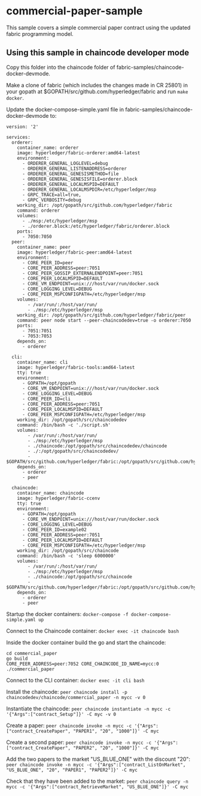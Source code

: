 # commercial-paper-sample

This sample covers a simple commercial paper contract using the updated fabric programming model.

## Using this sample in chaincode developer mode
Copy this folder into the chaincode folder of fabric-samples/chaincode-docker-devmode.

Make a clone of fabric (which includes the changes made in CR 25801) in your gopath at $GOPATH/src/github.com/hyperledger/fabric and run `make docker`.

Update the docker-compose-simple.yaml file in fabric-samples/chaincode-docker-devmode to:

```
version: '2'

services:
  orderer:
    container_name: orderer
    image: hyperledger/fabric-orderer:amd64-latest
    environment:
      - ORDERER_GENERAL_LOGLEVEL=debug
      - ORDERER_GENERAL_LISTENADDRESS=orderer
      - ORDERER_GENERAL_GENESISMETHOD=file
      - ORDERER_GENERAL_GENESISFILE=orderer.block
      - ORDERER_GENERAL_LOCALMSPID=DEFAULT
      - ORDERER_GENERAL_LOCALMSPDIR=/etc/hyperledger/msp
      - GRPC_TRACE=all=true,
      - GRPC_VERBOSITY=debug
    working_dir: /opt/gopath/src/github.com/hyperledger/fabric
    command: orderer
    volumes:
      - ./msp:/etc/hyperledger/msp
      - ./orderer.block:/etc/hyperledger/fabric/orderer.block
    ports:
      - 7050:7050
  peer:
    container_name: peer
    image: hyperledger/fabric-peer:amd64-latest
    environment:
      - CORE_PEER_ID=peer
      - CORE_PEER_ADDRESS=peer:7051
      - CORE_PEER_GOSSIP_EXTERNALENDPOINT=peer:7051
      - CORE_PEER_LOCALMSPID=DEFAULT
      - CORE_VM_ENDPOINT=unix:///host/var/run/docker.sock
      - CORE_LOGGING_LEVEL=DEBUG
      - CORE_PEER_MSPCONFIGPATH=/etc/hyperledger/msp
    volumes:
        - /var/run/:/host/var/run/
        - ./msp:/etc/hyperledger/msp
    working_dir: /opt/gopath/src/github.com/hyperledger/fabric/peer
    command: peer node start --peer-chaincodedev=true -o orderer:7050
    ports:
      - 7051:7051
      - 7053:7053
    depends_on:
      - orderer

  cli:
    container_name: cli
    image: hyperledger/fabric-tools:amd64-latest
    tty: true
    environment:
      - GOPATH=/opt/gopath
      - CORE_VM_ENDPOINT=unix:///host/var/run/docker.sock
      - CORE_LOGGING_LEVEL=DEBUG
      - CORE_PEER_ID=cli
      - CORE_PEER_ADDRESS=peer:7051
      - CORE_PEER_LOCALMSPID=DEFAULT
      - CORE_PEER_MSPCONFIGPATH=/etc/hyperledger/msp
    working_dir: /opt/gopath/src/chaincodedev
    command: /bin/bash -c './script.sh'
    volumes:
        - /var/run/:/host/var/run/
        - ./msp:/etc/hyperledger/msp
        - ./chaincode:/opt/gopath/src/chaincodedev/chaincode
        - ./:/opt/gopath/src/chaincodedev/
        - $GOPATH/src/github.com/hyperledger/fabric:/opt/gopath/src/github.com/hyperledger/fabric
    depends_on:
      - orderer
      - peer

  chaincode:
    container_name: chaincode
    image: hyperledger/fabric-ccenv
    tty: true
    environment:
      - GOPATH=/opt/gopath
      - CORE_VM_ENDPOINT=unix:///host/var/run/docker.sock
      - CORE_LOGGING_LEVEL=DEBUG
      - CORE_PEER_ID=example02
      - CORE_PEER_ADDRESS=peer:7051
      - CORE_PEER_LOCALMSPID=DEFAULT
      - CORE_PEER_MSPCONFIGPATH=/etc/hyperledger/msp
    working_dir: /opt/gopath/src/chaincode
    command: /bin/bash -c 'sleep 6000000'
    volumes:
        - /var/run/:/host/var/run/
        - ./msp:/etc/hyperledger/msp
        - ./chaincode:/opt/gopath/src/chaincode
        - $GOPATH/src/github.com/hyperledger/fabric:/opt/gopath/src/github.com/hyperledger/fabric
    depends_on:
      - orderer
      - peer
```

Startup the docker containers:
`docker-compose -f docker-compose-simple.yaml up`

Connect to the Chaincode container:
`docker exec -it chaincode bash`

Inside the docker container build the go and start the chaincode:
```
cd commercial_paper
go build
CORE_PEER_ADDRESS=peer:7052 CORE_CHAINCODE_ID_NAME=mycc:0 ./commercial_paper
```

Connect to the CLI container:
`docker exec -it cli bash`

Install the chaincode:
`peer chaincode install -p chaincodedev/chaincode/commercial_paper -n mycc -v 0`

Instantiate the chaincode:
`peer chaincode instantiate -n mycc -c '{"Args":["contract_Setup"]}' -C myc -v 0`

Create a paper:
`peer chaincode invoke -n mycc -c '{"Args":["contract_CreatePaper", "PAPER1", "20", "1000"]}' -C myc`

Create a second paper:
`peer chaincode invoke -n mycc -c '{"Args":["contract_CreatePaper", "PAPER2", "20", "1000"]}' -C myc`

Add the two papers to the market "US_BLUE_ONE" with the discount "20":
`peer chaincode invoke -n mycc -c '{"Args":["contract_ListOnMarket", "US_BLUE_ONE", "20", "PAPER1", "PAPER2"]}' -C myc`

Check that they have been added to the market:
`peer chaincode query -n mycc -c '{"Args":["contract_RetrieveMarket", "US_BLUE_ONE"]}' -C myc`
